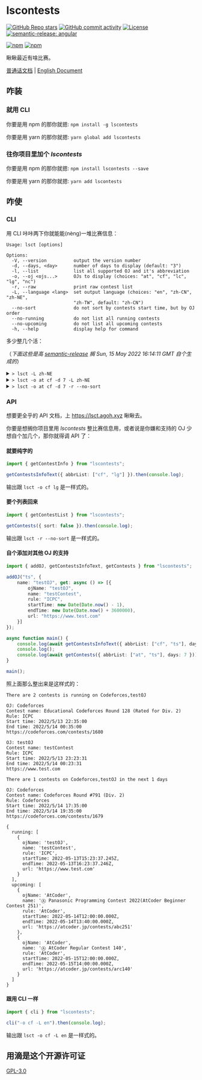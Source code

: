 # lscontests

[![GitHub Repo stars](https://img.shields.io/github/stars/StableAgOH/lscontests?style=social)](https://github.com/StableAgOH/lscontests)
[![GitHub commit activity](https://img.shields.io/github/commit-activity/m/StableAgOH/lscontests?logo=github)](https://github.com/StableAgOH/lscontests)
[![License](https://img.shields.io/github/license/StableAgOH/lscontests)](https://github.com/StableAgOH/lscontests)
[![semantic-release: angular](https://img.shields.io/badge/semantic--release-angular-e10079?logo=semantic-release)](https://github.com/semantic-release/semantic-release)

[![npm](https://img.shields.io/npm/v/lscontests?logo=npm)](https://www.npmjs.com/package/lscontests)
[![npm](https://img.shields.io/npm/dw/lscontests?logo=npm)](https://www.npmjs.com/package/lscontests)

瞅瞅最近有啥比赛。

[普通话文档](./README-zh-CN.md) | [English Document](./README.md)

## 咋装

### 就用 CLI

你要是用 npm 的那你就摁: `npm install -g lscontests`

你要是用 yarn 的那你就摁: `yarn global add lscontests`

### 往你项目里加个 *lscontests*

你要是用 npm 的那你就摁: `npm install lscontests --save`

你要是用 yarn 的那你就摁: `yarn add lscontests`

## 咋使

### CLI

用 CLI 咔咔两下你就能能(nèng)一堆比赛信息：

<!-- block_help begin -->
```text
Usage: lsct [options]

Options:
  -V, --version          output the version number
  -d, --days, <day>      number of days to display (default: "3")
  -l, --list             list all supported OJ and it's abbreviation
  -o, --oj <ojs...>      OJs to display (choices: "at", "cf", "lc", "lg", "nc")
  -r, --raw              print raw contest list
  -L, --language <lang>  set output language (choices: "en", "zh-CN", "zh-NE",
                         "zh-TW", default: "zh-CN")
  --no-sort              do not sort by contests start time, but by OJ order
  --no-running           do not list all running contests
  --no-upcoming          do not list all upcoming contests
  -h, --help             display help for command
```
<!-- block_help end -->

多少整几个活：

<!-- block_cli begin -->
（*下面这些是高 [semantic-release](https://github.com/semantic-release/semantic-release) 搁 Sun, 15 May 2022 16:14:11 GMT 自个生成的*）

<details>
<summary> <code>> lsct -L zh-NE</code> </summary>

```text
搁 NowCoder 上有 2 场比赛正偷摸干着呢

搁哪: NowCoder
叫啥：牛客竞赛博弈专题班 Sprague-Grundy 函数（SG 函数、图游戏、Nim 和）
咋个整法: ICPC
啥前开始: 5/13/2022, 04:00:00
多前完事: 5/21/2022, 13:00:00
https://ac.nowcoder.com/acm/contest/34655

搁哪: NowCoder
叫啥: 2022 图论班第一章图匹配例题与习题
咋个整法: ICPC
啥前开始: 5/13/2022, 06:00:00
多前完事: 5/30/2022, 08:00:00
https://ac.nowcoder.com/acm/contest/34649

没成想往后 3 天没比赛打啊
```

</details>

<details>
<summary> <code>> lsct -o at cf -d 7 -L zh-NE</code> </summary>

```text
这前属实是没比赛打

之后 7 天搁 Codeforces,AtCoder 上拢共 4 场比赛

搁哪: Codeforces
叫啥: Codeforces Round #792 (Div. 1)
咋个整法: Codeforces
啥前开始: 5/19/2022, 14:35:00
多前完事: 5/19/2022, 16:35:00
https://codeforces.com/contests/1683

搁哪: Codeforces
叫啥: Codeforces Round #792 (Div. 2)
咋个整法: Codeforces
啥前开始: 5/19/2022, 14:35:00
多前完事: 5/19/2022, 16:35:00
https://codeforces.com/contests/1684

搁哪: AtCoder
叫啥: Ⓐ AtCoder Beginner Contest 252
咋个整法: AtCoder
啥前开始: 5/21/2022, 12:00:00
多前完事: 5/21/2022, 13:40:00
https://atcoder.jp/contests/abc252

搁哪: Codeforces
叫啥: Codeforces Round #793 (Div. 2)
咋个整法: Codeforces
啥前开始: 5/22/2022, 14:35:00
多前完事: 5/22/2022, 16:35:00
https://codeforces.com/contests/1682
```

</details>

<details>
<summary> <code>> lsct -o at cf -d 7 -r --no-sort</code> </summary>

```json
{
  "running": [],
  "upcoming": [
    {
      "ojName": "AtCoder",
      "name": "Ⓐ AtCoder Beginner Contest 252",
      "rule": "AtCoder",
      "startTime": "2022-05-21T12:00:00.000Z",
      "endTime": "2022-05-21T13:40:00.000Z",
      "url": "https://atcoder.jp/contests/abc252"
    },
    {
      "ojName": "Codeforces",
      "name": "Codeforces Round #793 (Div. 2)",
      "rule": "Codeforces",
      "startTime": "2022-05-22T14:35:00.000Z",
      "endTime": "2022-05-22T16:35:00.000Z",
      "url": "https://codeforces.com/contests/1682"
    },
    {
      "ojName": "Codeforces",
      "name": "Codeforces Round #792 (Div. 1)",
      "rule": "Codeforces",
      "startTime": "2022-05-19T14:35:00.000Z",
      "endTime": "2022-05-19T16:35:00.000Z",
      "url": "https://codeforces.com/contests/1683"
    },
    {
      "ojName": "Codeforces",
      "name": "Codeforces Round #792 (Div. 2)",
      "rule": "Codeforces",
      "startTime": "2022-05-19T14:35:00.000Z",
      "endTime": "2022-05-19T16:35:00.000Z",
      "url": "https://codeforces.com/contests/1684"
    }
  ]
}
```

</details>
<!-- block_cli end -->

### API

想要更全乎的 API 文档，上 <https://lsct.agoh.xyz> 瞅瞅去。

你要是想搁你项目里用 *lscontests* 整比赛信息用，或者说是你嫌和支持的 OJ 少想自个加几个，那你就得调 API 了：

#### 就要纯字的

```typescript
import { getContestInfo } from "lscontests";

getContestsInfoText({ abbrList: ["cf", "lg"] }).then(console.log);
```

输出跟 `lsct -o cf lg` 是一样式的。

#### 要个列表回来

```typescript
import { getContestList } from "lscontests";

getContests({ sort: false }).then(console.log);
```

输出跟 `lsct -r --no-sort` 是一样式的。

#### 自个添加对其他 OJ 的支持

```typescript
import { addOJ, getContestsInfoText, getContests } from "lscontests";

addOJ("ts", {
    name: "testOJ", get: async () => [{
        ojName: "testOJ",
        name: "testContest",
        rule: "ICPC",
        startTime: new Date(Date.now() - 1),
        endTime: new Date(Date.now() + 3600000),
        url: "https://www.test.com"
    }]
});

async function main() {
    console.log(await getContestsInfoText({ abbrList: ["cf", "ts"], days: 1 }, "en"));
    console.log();
    console.log(await getContests({ abbrList: ["at", "ts"], days: 7 }));
}

main();
```

照上面那么整出来是这样式的：

```text
There are 2 contests is running on Codeforces,testOJ

OJ: Codeforces
Contest name: Educational Codeforces Round 128 (Rated for Div. 2)
Rule: ICPC
Start time: 2022/5/13 22:35:00
End time: 2022/5/14 00:35:00
https://codeforces.com/contests/1680

OJ: testOJ
Contest name: testContest
Rule: ICPC
Start time: 2022/5/13 23:23:31
End time: 2022/5/14 00:23:31
https://www.test.com

There are 1 contests on Codeforces,testOJ in the next 1 days

OJ: Codeforces
Contest name: Codeforces Round #791 (Div. 2)
Rule: Codeforces
Start time: 2022/5/14 17:35:00
End time: 2022/5/14 19:35:00
https://codeforces.com/contests/1679

{
  running: [
    {
      ojName: 'testOJ',
      name: 'testContest',
      rule: 'ICPC',
      startTime: 2022-05-13T15:23:37.245Z,
      endTime: 2022-05-13T16:23:37.246Z,
      url: 'https://www.test.com'
    }
  ],
  upcoming: [
    {
      ojName: 'AtCoder',
      name: 'Ⓐ Panasonic Programming Contest 2022(AtCoder Beginner Contest 251)',
      rule: 'AtCoder',
      startTime: 2022-05-14T12:00:00.000Z,
      endTime: 2022-05-14T13:40:00.000Z,
      url: 'https://atcoder.jp/contests/abc251'
    },
    {
      ojName: 'AtCoder',
      name: 'Ⓐ AtCoder Regular Contest 140',
      rule: 'AtCoder',
      startTime: 2022-05-15T12:00:00.000Z,
      endTime: 2022-05-15T14:00:00.000Z,
      url: 'https://atcoder.jp/contests/arc140'
    }
  ]
}
```

#### 跟用 CLI 一样

```typescript
import { cli } from "lscontests";

cli("-o cf -L en").then(console.log);
```

输出跟 `lsct -o cf -L en` 是一样式的。

## 用滴是这个开源许可证

[GPL-3.0](https://www.gnu.org/licenses/gpl-3.0.html)
